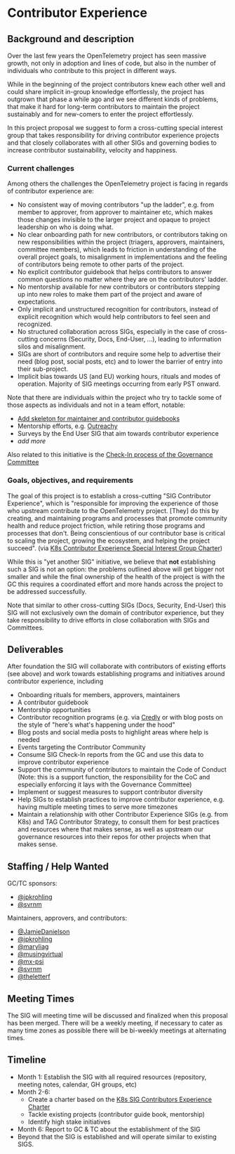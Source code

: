 # Contributor Experience

## Background and description

Over the last few years the OpenTelemetry project has seen massive growth, not
only in adoption and lines of code, but also in the number of individuals who
contribute to this project in different ways.

While in the beginning of the project contributors knew each other well and
could share implicit in-group knowledge effortlessly, the project has outgrown that
phase a while ago and we see different kinds of problems, that make it hard
for long-term contributors to maintain the project sustainably and for new-comers
to enter the project effortlessly.

In this project proposal we suggest to form a cross-cutting special interest group
that takes responsibility for driving contributor experience projects and that
closely collaborates with all other SIGs and governing bodies to increase contributor
sustainability, velocity and happiness.

### Current challenges

Among others the challenges the OpenTelemetry project is facing in regards of
contributor experience are:

* No consistent way of moving contributors "up the ladder", e.g. from member to
  approver, from approver to maintainer etc, which makes those changes invisible
  to the larger project and opaque to project leadership on who is doing
  what.
* No clear onboarding path for new contributors, or contributors taking on new
  responsibilities within the project (triagers, approvers, maintainers, committee
  members), which leads to friction in understanding of the overall project goals,
  to misalignment in implementations and the feeling of contributors being remote
  to other parts of the project.
* No explicit contributor guidebook that helps contributors to answer common
  questions no matter where they are on the contributors' ladder.
* No mentorship available for new contributors or contributors stepping up into new roles to
  make them part of the project and aware of expectations.  
* Only implicit and unstructured recognition for contributors, instead of explicit
   recognition which would help contributors to feel seen and recognized.
* No structured collaboration across SIGs, especially in the case of cross-cutting
  concerns (Security, Docs, End-User, ...), leading to information silos and misalignment.
* SIGs are short of contributors and require some help to advertise their need
  (blog post, social posts, etc) and to lower the barrier of entry into their
  sub-project.
* Implicit bias towards US (and EU) working hours, rituals and modes of operation. Majority of SIG meetings occurring from early PST onward.

Note that there are individuals within the project who try to tackle some of those
aspects as individuals and not in a team effort, notable:

* [Add skeleton for maintainer and contributor guidebooks](https://github.com/open-telemetry/community/pull/2051)
* Mentorship efforts, e.g. [Outreachy](https://cloud-native.slack.com/archives/C060GFUL0P6)
* Surveys by the End User SIG that aim towards contributor experience
* _add more_

Also related to this initiative is the [Check-In process of the Governance Committee](../gc-check-ins.md)

### Goals, objectives, and requirements

The goal of this project is to establish a cross-cutting "SIG Contributor Experience",
which is "responsible for improving the experience of those who upstream contribute to
the OpenTelemetry project. [They] do this by creating, and maintaining programs and processes that promote community health and reduce project friction, while retiring those programs and processes that don't. Being conscientious of our contributor base is critical to scaling the project, growing the ecosystem, and helping the project succeed". (via [K8s Contributor Experience Special Interest Group Charter](https://github.com/kubernetes/community/blob/master/sig-contributor-experience/charter.md))

While this is "yet another SIG" initiative, we believe that **not** establishing
such a SIG is not an option: the problems outlined above will get bigger not
smaller and while the final ownership of the health of the project is with the GC
this requires a coordinated effort and more hands across the project to be addressed
successfully.

Note that similar to other cross-cutting SIGs (Docs, Security, End-User) this SIG will not exclusively own
the domain of contributor experience, but they take responsibility to drive efforts in close collaboration
with SIGs and Committees.

## Deliverables

After foundation the SIG will collaborate with contributors of existing efforts
(see above) and work towards establishing programs and initiatives around contributor
experience, including

* Onboarding rituals for members, approvers, maintainers
* A contributor guidebook
* Mentorship opportunities
* Contributor recognition programs (e.g. via [Credly](https://credly.com) or with blog posts on the style of "here's what's happening under the hood"
* Blog posts and social media posts to highlight areas where help is needed
* Events targeting the Contributor Community
* Consume SIG Check-In reports from the GC and use this data to improve contributor experience
* Support the community of contributors to maintain the Code of Conduct (Note: this is a support function, the responsibility for the CoC and especially enforcing it lays with the Governance Committee)
* Implement or suggest measures to support contributor diversity
* Help SIGs to establish practices to improve contributor experience, e.g. having multiple meeting times to serve more timezones
* Maintain a relationship with other Contributor Experience SIGs (e.g. from K8s) and TAG Contributor Strategy, to consult them for best practices and resources where that makes sense, as well as upstream our governance resources into their repos for other projects when that makes sense.

## Staffing / Help Wanted

GC/TC sponsors:

* [@jpkrohling](https://github.com/jpkrohling)
* [@svrnm](https://github.com/svrnm)
  
Maintainers, approvers, and contributors:

* [@JamieDanielson](https://github.com/JamieDanielson)
* [@jpkrohling](https://github.com/jpkrohling)
* [@maryliag](https://github.com/maryliag)
* [@musingvirtual](https://github.com/musingvirtual)
* [@mx-psi](https://github.com/mx-psi)
* [@svrnm](https://github.com/svrnm)
* [@theletterf](https://github.com/theletterf)

## Meeting Times

The SIG will meeting time will be discussed and finalized when this proposal has been merged. There will be a weekly meeting, if necessary to cater as many time zones as possible there will be bi-weekly meetings at alternating times.

## Timeline

* Month 1: Establish the SIG with all required resources (repository, meeting notes, calendar, GH groups, etc)
* Month 2-6:
  * Create a charter based on the [K8s SIG Contributors Experience Charter](https://github.com/kubernetes/community/blob/master/sig-contributor-experience/charter.md)
  * Tackle existing projects (contributor guide book, mentorship)
  * Identify high stake initiatives
* Month 6: Report to GC & TC about the establishment of the SIG
* Beyond that the SIG is established and will operate similar to existing SIGS.
